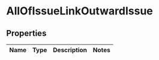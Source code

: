 # AllOfIssueLinkOutwardIssue

## Properties
Name | Type | Description | Notes
------------ | ------------- | ------------- | -------------
